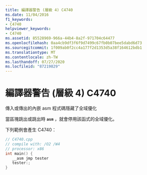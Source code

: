 ```yaml
---
title: 編譯器警告 (層級 4) C4740
ms.date: 11/04/2016
f1_keywords:
- C4740
helpviewer_keywords:
- C4740
ms.assetid: 85528969-966a-44b4-8a2f-971704c64477
ms.openlocfilehash: 0aa4cb9df3f6f9d7499c67fb0b07bee5dabd6d73
ms.sourcegitcommit: 1f009ab0f2cc4a177f2d1353d5a38f164612bdb1
ms.translationtype: MT
ms.contentlocale: zh-TW
ms.lasthandoff: 07/27/2020
ms.locfileid: "87219829"
---
```

# <a name="compiler-warning-level-4-c4740"></a>編譯器警告 (層級 4) C4740

傳入或傳出的內嵌 asm 程式碼隱藏了全域優化

當區塊跳出或跳出時 **`asm`** ，就會停用該函式的全域優化。

下列範例會產生 C4740：

```cpp
// C4740.cpp
// compile with: /O2 /W4
// processor: x86
int main() {
   __asm jmp tester
   tester:;
}
```

